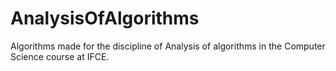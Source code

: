 # AnalysisOfAlgorithms
Algorithms made for the discipline of Analysis of algorithms in the Computer Science course at IFCE.
